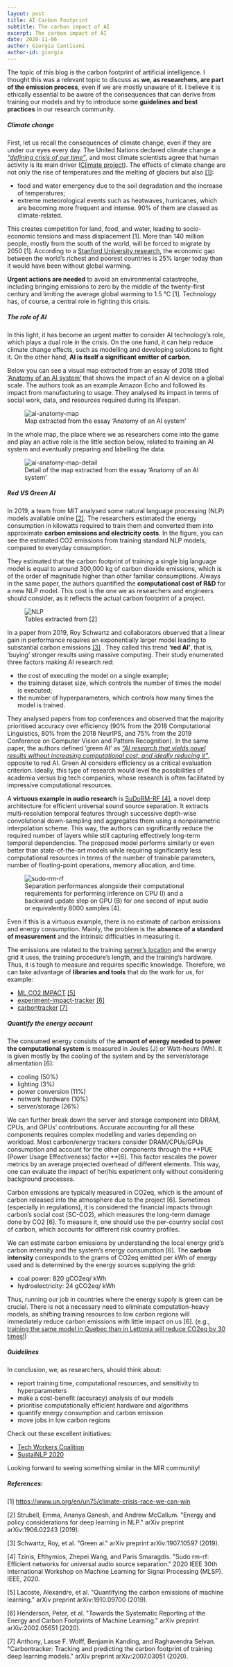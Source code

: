 ```yaml
---
layout: post
title: AI Carbon Footprint 
subtitle: The carbon impact of AI
excerpt: The carbon impact of AI
date: 2020-11-06
author: Giorgia Cantisani
author-id: giorgia
---
```


The topic of this blog is the carbon footprint of artificial intelligence. I thought this was a relevant topic to discuss as **we, as researchers, are part of the emission process**, even if we are mostly unaware of it. I believe it is ethically essential to be aware of the consequences that can derive from training our models and try to introduce some **guidelines and best practices** in our research community.

##### Climate change
First, let us recall the consequences of climate change, even if they are under our eyes every day. The United Nations declared climate change a [*“defining crisis of our time”*](https://www.un.org/en/un75/climate-crisis-race-we-can-win), and most climate scientists agree that human activity is its main driver ([Climate project](https://www.climaterealityproject.org/)). The effects of climate change are not only the rise of temperatures and the melting of glaciers but also [[1]](https://www.un.org/en/un75/climate-crisis-race-we-can-win):

- food and water emergency due to the soil degradation and the increase of temperatures;
- extreme meteorological events such as heatwaves, hurricanes, which are becoming more frequent and intense. 90% of them are classed as climate-related.

This creates competition for land, food, and water, leading to socio-economic tensions and mass displacement [1]. More than 140 million people, mostly from the south of the world, will be forced to migrate by 2050 [1]. According to a [Stanford University research](https://earth.stanford.edu/news/climate-change-has-worsened-global-economic-inequality#gs.g3u2y5), the economic gap between the world’s richest and poorest countries is 25% larger today than it would have been without global warming.

**Urgent actions are needed** to avoid an environmental catastrophe, including bringing emissions to zero by the middle of the twenty-first century and limiting the average global warming to 1.5 °C [1]. Technology has, of course, a central role in fighting this crisis.

##### The role of AI
In this light, it has become an urgent matter to consider AI technology’s role, which plays a dual role in the crisis. On the one hand, it can help reduce climate change effects, such as modelling and developing solutions to fight it. On the other hand, **AI is itself a significant emitter of carbon**. 

Below you can see a visual map extracted from an essay of 2018 titled [‘Anatomy of an AI system’](https://anatomyof.ai/) that shows the impact of an AI device on a global scale. The authors took as an example Amazon Echo and followed its impact from manufacturing to usage. They analysed its impact in terms of social work, data, and resources required during its lifespan.

<figure class="figure w-100">
  <img src="{{ '/posts/carbon_footprint_AI/ai-anatomy-map_1.jpg' | relative_url }}" alt="ai-anatomy-map" class="figure-img img-fluid mx-auto d-flex">
  <figcaption class="figure-caption text-center" markdown="1">
  Map extracted from the essay ‘Anatomy of an AI system’
  </figcaption>
</figure>

In the whole map, the place where we as researchers come into the game and play an active role is the little section below, related to training an AI system and eventually preparing and labelling the data.

<figure class="figure w-100">
  <img src="{{ '/posts/carbon_footprint_AI/ai-anatomy-map_2.jpg' | relative_url }}" alt="ai-anatomy-map-detail" class="figure-img img-fluid mx-auto d-flex">
  <figcaption class="figure-caption text-center" markdown="1">
  Detail of the map extracted from the essay ‘Anatomy of an AI system’
  </figcaption>
</figure>

##### Red VS Green AI
In 2019, a team from MIT analysed some natural language processing (NLP) models available online [[2]](https://arxiv.org/abs/1906.02243). The researchers estimated the energy consumption in kilowatts required to train them and converted them into approximate **carbon emissions and electricity costs**. In the figure, you can see the estimated CO2 emissions from training standard NLP models, compared to everyday consumption.

They estimated that the carbon footprint of training a single big language model is equal to around 300,000 kg of carbon dioxide emissions, which is of the order of magnitude higher than other familiar consumptions. Always in the same paper, the authors quantified the **computational cost of R&D** for a new NLP model. This cost is the one we as researchers and engineers should consider, as it reflects the actual carbon footprint of a project.

<figure class="figure w-100">
  <img src="{{ '/posts/carbon_footprint_AI/NLP.JPG' | relative_url }}" alt="NLP" class="figure-img img-fluid mx-auto d-flex">
  <figcaption class="figure-caption text-center" markdown="1">
  Tables extracted from [2]
  </figcaption>
</figure>

In a paper from 2019, Roy Schwartz and collaborators observed that a linear gain in performance requires an exponentially larger model leading to substantial carbon emissions [[3]](https://arxiv.org/pdf/1907.10597.pdf) . They called this trend **‘red AI’**, that is, ‘buying’ stronger results using massive computing. Their study enumerated three factors making AI research red: 

- the cost of executing the model on a single example; 
- the training dataset size, which controls the number of times the model is executed; 
- the number of hyperparameters, which controls how many times the model is trained. 

They analysed papers from top conferences and observed that the majority prioritised accuracy over efficiency (90% from the 2018 Computational Linguistics, 80% from the 2018 NeurIPS, and 75% from the 2019 Conference on Computer Vision and Pattern Recognition). In the same paper, the authors defined ‘green AI’ as [*“AI research that yields novel results without increasing computational cost, and ideally reducing it”*](https://arxiv.org/pdf/1907.10597.pdf), opposite to red AI. Green AI considers efficiency as a critical evaluation criterion. Ideally, this type of research would level the possibilities of academia versus big tech companies, whose research is often facilitated by impressive computational resources.

A **virtuous example in audio research** is [SuDoRM-RF [4]](https://arxiv.org/pdf/2007.06833.pdf), a novel deep architecture for efficient universal sound source separation. It extracts multi-resolution temporal features through successive depth-wise convolutional down-sampling and aggregates them using a nonparametric interpolation scheme. This way, the authors can significantly reduce the required number of layers while still capturing effectively long-term temporal dependencies. The proposed model performs similarly or even better than state-of-the-art models while requiring significantly less computational resources in terms of the number of trainable parameters, number of floating-point operations, memory allocation, and time.

<figure class="figure w-100">
  <img src="{{ '/posts/carbon_footprint_AI/sudo-rm-rf.JPG' | relative_url }}" alt="sudo-rm-rf" class="figure-img img-fluid mx-auto d-flex">
  <figcaption class="figure-caption text-center" markdown="1">
  Separation performances alongside their computational requirements for performing inference on CPU (I) and a backward update step on GPU (B) for one second of input audio or equivalently 8000 samples [4].
  </figcaption>
</figure>

Even if this is a virtuous example, there is no estimate of carbon emissions and energy consumption. Mainly, the problem is the **absence of a standard of measurement** and the intrinsic difficulties in measuring it.

The emissions are related to the training [server’s location](https://www.electricitymap.org/map) and the energy grid it uses, the training procedure’s length, and the training’s hardware. Thus, it is tough to measure and requires specific knowledge. Therefore, we can take advantage of **libraries and tools** that do the work for us, for example:

- [ML CO2 IMPACT](https://mlco2.github.io/impact/#home) [[5]](https://arxiv.org/pdf/1910.09700.pdf)
- [experiment-impact-tracker](https://github.com/Breakend/experiment-impact-tracker) [[6]](https://arxiv.org/pdf/2002.05651.pdf)
- [carbontracker](https://github.com/lfwa/carbontracker) [[7]](https://arxiv.org/pdf/2007.03051.pdf)

##### Quantify the energy account
The consumed energy consists of the **amount of energy needed to power the computational system** is measured in Joules (J) or Watt-hours (Wh). It is given mostly by the cooling of the system and by the server/storage alimentation [6]:

- cooling (50%)
- lighting (3%)
- power conversion (11%)
- network hardware (10%)
- server/storage (26%)

We can further break down the server and storage component into DRAM, CPUs, and GPUs’ contributions. Accurate accounting for all these components requires complex modelling and varies depending on workload. Most carbon/energy trackers consider DRAM/CPUs/GPUs consumption and account for the other components through the **PUE (Power Usage Effectiveness) factor **[6]. This factor rescales the power metrics by an average projected overhead of different elements. This way, one can evaluate the impact of her/his experiment only without considering background processes.

Carbon emissions are typically measured in CO2eq, which is the amount of carbon released into the atmosphere due to the project [6]. Sometimes (especially in regulations), it is considered the financial impacts through carbon’s social cost (SC-CO2), which measures the long-term damage done by CO2 [6].  To measure it, one should use the per-country social cost of carbon, which accounts for different risk country profiles.

We can estimate carbon emissions by understanding the local energy grid’s carbon intensity and the system’s energy consumption [6]. The **carbon intensity** corresponds to the grams of CO2eq emitted per kWh of energy used and is determined by the energy sources supplying the grid:

- coal power: 820 gCO2eq/ kWh
- hydroelectricity: 24 gCO2eq/ kWh


Thus, running our job in countries where the energy supply is green can be crucial. There is not a necessary need to eliminate computation-heavy models, as shifting training resources to low carbon regions will immediately reduce carbon emissions with little impact on us [6]. (e.g., [training the same model in Quebec than in Lettonia will reduce CO2eq by 30 times!](https://www.electricitymap.org/map))       


##### Guidelines
In conclusion, we, as researchers, should think about:

- report training time, computational resources, and sensitivity to hyperparameters
- make a cost-benefit (accuracy) analysis of our models
- prioritise computationally efficient hardware and algorithms
- quantify energy consumption and carbon emission
- move jobs in low carbon regions

Check out these excellent initiatives:

- [Tech Workers Coalition](https://techworkerscoalition.org/climate-strike/)
- [SustaiNLP 2020](https://sites.google.com/view/sustainlp2020/shared-task)

Looking forward to seeing something similar in the MIR community!

##### References:

[1] https://www.un.org/en/un75/climate-crisis-race-we-can-win

[2] Strubell, Emma, Ananya Ganesh, and Andrew McCallum. "Energy and policy considerations for deep learning in NLP." arXiv preprint arXiv:1906.02243 (2019).

[3] Schwartz, Roy, et al. "Green ai." arXiv preprint arXiv:1907.10597 (2019).

[4] Tzinis, Efthymios, Zhepei Wang, and Paris Smaragdis. "Sudo rm-rf: Efficient networks for universal audio source separation." 2020 IEEE 30th International Workshop on Machine Learning for Signal Processing (MLSP). IEEE, 2020.

[5] Lacoste, Alexandre, et al. "Quantifying the carbon emissions of machine learning." arXiv preprint arXiv:1910.09700 (2019).

[6] Henderson, Peter, et al. "Towards the Systematic Reporting of the Energy and Carbon Footprints of Machine Learning." arXiv preprint arXiv:2002.05651 (2020).

[7] Anthony, Lasse F. Wolff, Benjamin Kanding, and Raghavendra Selvan. "Carbontracker: Tracking and predicting the carbon footprint of training deep learning models." arXiv preprint arXiv:2007.03051 (2020).



